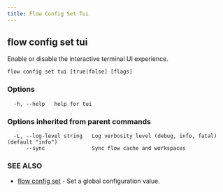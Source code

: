 ```yaml
---
title: Flow Config Set Tui
---
```


## flow config set tui

Enable or disable the interactive terminal UI experience.

```
flow config set tui [true|false] [flags]
```

### Options

```
  -h, --help   help for tui
```

### Options inherited from parent commands

```
  -L, --log-level string   Log verbosity level (debug, info, fatal) (default "info")
      --sync               Sync flow cache and workspaces
```

### SEE ALSO

* [flow config set](flow_config_set.md)	 - Set a global configuration value.

